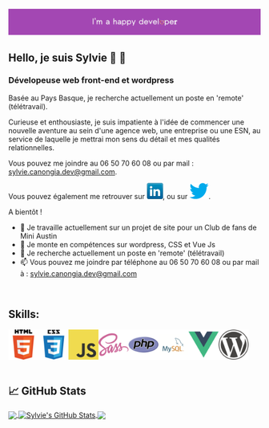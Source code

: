 [![Cover](https://github.com/SylvieCanongia/SylvieCanongia/blob/main/images/banner-sylvie-canongia.png)](https://www.sylvie-canongia.fr)

## Hello, je suis Sylvie :wave: :woman:

### Dévelopeuse web front-end et wordpress

Basée au Pays Basque, je recherche actuellement un poste en 'remote' (télétravail).

Curieuse et enthousiaste, je suis impatiente à l'idée de commencer une nouvelle aventure au sein d'une agence web, une entreprise ou une ESN,  au service de laquelle je mettrai mon sens du détail et mes qualités relationnelles.

Vous pouvez me joindre au 06 50 70 60 08 ou par mail : sylvie.canongia.dev@gmail.com.

Vous pouvez également me retrouver sur [![LinkedIn][1.1]][1], ou sur [![Twitter][2.2]][2].

<!-- Icons -->

[1.1]: https://github.com/SylvieCanongia/SylvieCanongia/blob/main/images/linkedin.png (LinkedIn icon)
[2.2]: https://github.com/SylvieCanongia/SylvieCanongia/blob/main/images/twitter.png (twitter icon)

<!-- Links to your social media accounts -->

[1]: https://www.linkedin.com/in/sylvie-canongia/
[2]: https://twitter.com/CanongiaS

A bientôt !

- 🔭 Je travaille actuellement sur un projet de site pour un Club de fans de Mini Austin
- 🌱 Je monte en compétences sur wordpress, CSS et Vue Js
- 👯 Je recherche actuellement un poste en 'remote' (télétravail)
- 📫 Vous pouvez me joindre par téléphone au 06 50 70 60 08 ou par mail à : sylvie.canongia.dev@gmail.com

&nbsp;

## Skills:

<img align = "left" alt = "HTML" width = "60px" src = "https://raw.githubusercontent.com/github/explore/80688e429a7d4ef2fca1e82350fe8e3517d3494d/topics/html/html.png" />
<img align = "left" alt = "css" width = "60px" src = "https://raw.githubusercontent.com/github/explore/80688e429a7d4ef2fca1e82350fe8e3517d3494d/topics/css/css.png" />
<img align = "left" alt = "JavaScript" width = "60px" src = "https://raw.githubusercontent.com/github/explore/80688e429a7d4ef2fca1e82350fe8e3517d3494d/topics/javascript/javascript.png" />
<img align = "left" alt = "Sass" width = "60px" src = "https://raw.githubusercontent.com/github/explore/80688e429a7d4ef2fca1e82350fe8e3517d3494d/topics/sass/sass.png" />
<img align = "left" alt = "PHP" width = "60px" src = "https://raw.githubusercontent.com/github/explore/ccc16358ac4530c6a69b1b80c7223cd2744dea83/topics/php/php.png" />
<img align = "left" alt = "MySQL" width = "60px" src = "https://raw.githubusercontent.com/github/explore/80688e429a7d4ef2fca1e82350fe8e3517d3494d/topics/mysql/mysql.png" />
<img align = "left" alt = "Vue Js " width = "60px" src = "https://raw.githubusercontent.com/github/explore/80688e429a7d4ef2fca1e82350fe8e3517d3494d/topics/vue/vue.png" />
<img align = "left" alt = "Wordpress " width = "60px" src = "https://raw.githubusercontent.com/github/explore/80688e429a7d4ef2fca1e82350fe8e3517d3494d/topics/wordpress/wordpress.png" />


&nbsp;

&nbsp;

&nbsp;

## &#x1f4c8; GitHub Stats

<a href="https://github.com/SylvieCanongia/SylvieCanongia">
  <img align="center" src="https://github-readme-stats.vercel.app/api/top-langs/?username=SylvieCanongia&title_color=ffffff&text_color=c9cacc&icon_color=2bbc8a&bg_color=1d1f21" />
</a>
<a href="https://github.com/SylvieCanongia/SylvieCanongia">
  <img align="center" src="https://github-readme-stats.vercel.app/api?username=SylvieCanongia&show_icons=true&line_height=27&count_private=true&title_color=ffffff&text_color=c9cacc&icon_color=2bbc8a&bg_color=1d1f21" alt="Sylvie's GitHub Stats" />
</a>

<a href="https://github.com/SylvieCanongia/portfolio">
  <img align="center" src="https://github-readme-stats.vercel.app/api/pin/?username=SylvieCanongia&repo=portfolio&show_icons=true&title_color=ffffff&text_color=c9cacc&icon_color=2bbc8a&bg_color=1d1f21" />
</a>

<!-- Resources -->
<!-- GitHub Stats: https://github.com/anuraghazra/github-readme-stats -->
<!-- Awesome GitHub Profile README: https://github.com/abhisheknaiidu/awesome-github-profile-readme -->

